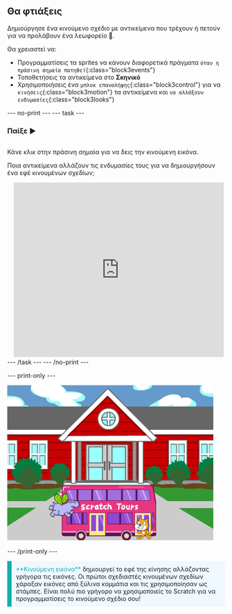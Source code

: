 ## Θα φτιάξεις

Δημιούργησε ένα κινούμενο σχέδιο με αντικείμενα που τρέχουν ή πετούν για να προλάβουν ένα λεωφορείο 🚌.

Θα χρειαστεί να:
+ Προγραμματίσεις τα sprites να κάνουν διαφορετικά πράγματα `όταν η πράσινη σημαία πατηθεί`{:class="block3events"}
+ Τοποθετήσεις τα αντικείμενα στο **Σκηνικό**
+ Χρησιμοποιήσεις ένα `μπλοκ επαναλήψης`{:class="block3control"} για να `κινήσεις`{:class="block3motion"} τα αντικείμενα και `να αλλάξουν ενδυμασίες`{:class="block3looks"}

--- no-print --- --- task ---

### Παίξε ▶️
<div style="display: flex; flex-wrap: wrap">
<div style="flex-basis: 200px; flex-grow: 1">  

Κάνε κλικ στην πράσινη σημαία για να δεις την κινούμενη εικόνα. 

Ποια αντικείμενα αλλάζουν τις ενδυμασίες τους για να δημιουργήσουν ένα εφέ κινουμένων σχεδίων;
</div>
<div class="scratch-preview" style="margin-left: 15px;">
  <iframe allowtransparency="true" width="485" height="402" src="https://scratch.mit.edu/projects/embed/724160134/?autostart=false" frameborder="0"></iframe>
</div>
</div>
--- /task --- --- /no-print ---

--- print-only ---

![Το ολοκληρωμένο έργο.](images/hippo-flies.png)

--- /print-only ---

<p style="border-left: solid; border-width:10px; border-color: #0faeb0; background-color: aliceblue; padding: 10px;">
<span style="color: #0faeb0">**Κινούμενη εικόνα**</span> δημιουργεί το εφέ της κίνησης αλλάζοντας γρήγορα τις εικόνες. Οι πρώτοι σχεδιαστές κινουμένων σχεδίων χάραξαν εικόνες από ξύλινα κομμάτια και τις χρησιμοποίησαν ως στάμπες. Είναι πολύ πιο γρήγορο να χρησιμοποιείς το Scratch για να προγραμματίσεις το κινούμενο σχέδιο σου!
</p>
